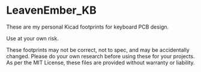 # LeavenEmber_KB
 These are my personal Kicad footprints for keyboard PCB design.
 
 Use at your own risk.
 
 These footprints may not be correct, not to spec, and may be accidentally changed.
 Please do your own research before using these for your projects.
 As per the MIT License, these files are provided without warranty or liability.
